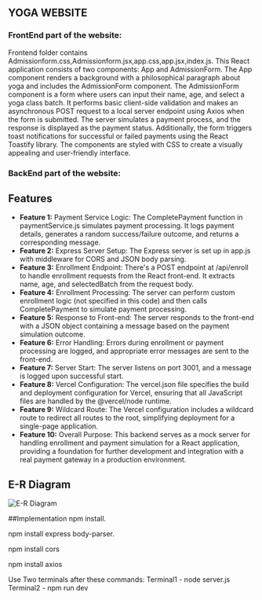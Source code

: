 ## YOGA WEBSITE

### FrontEnd part of the website:
Frontend folder contains Admissionform.css,Admissionform.jsx,app.css,app.jsx,index.js.
This React application consists of two components: App and AdmissionForm. The App component renders a background with a philosophical paragraph about yoga and includes the AdmissionForm component. The AdmissionForm component is a form where users can input their name, age, and select a yoga class batch. It performs basic client-side validation and makes an asynchronous POST request to a local server endpoint using Axios when the form is submitted. The server simulates a payment process, and the response is displayed as the payment status. Additionally, the form triggers toast notifications for successful or failed payments using the React Toastify library. The components are styled with CSS to create a visually appealing and user-friendly interface.

### BackEnd part of the website:
## Features

- **Feature 1:**
Payment Service Logic: The CompletePayment function in paymentService.js simulates payment processing. It logs payment details, generates a random success/failure outcome, and returns a corresponding message.
- **Feature 2:**
Express Server Setup: The Express server is set up in app.js with middleware for CORS and JSON body parsing.
- **Feature 3:**
Enrollment Endpoint: There's a POST endpoint at /api/enroll to handle enrollment requests from the React front-end. It extracts name, age, and selectedBatch from the request body.
- **Feature 4:**
Enrollment Processing: The server can perform custom enrollment logic (not specified in this code) and then calls CompletePayment to simulate payment processing.
- **Feature 5:**
Response to Front-end: The server responds to the front-end with a JSON object containing a message based on the payment simulation outcome.
- **Feature 6:**
Error Handling: Errors during enrollment or payment processing are logged, and appropriate error messages are sent to the front-end.
- **Feature 7:**
Server Start: The server listens on port 3001, and a message is logged upon successful start.
- **Feature 8:**
Vercel Configuration: The vercel.json file specifies the build and deployment configuration for Vercel, ensuring that all JavaScript files are handled by the @vercel/node runtime.
- **Feature 9:**
Wildcard Route: The Vercel configuration includes a wildcard route to redirect all routes to the root, simplifying deployment for a single-page application.
- **Feature 10:**
Overall Purpose: This backend serves as a mock server for handling enrollment and payment simulation for a React application, providing a foundation for further development and integration with a real payment gateway in a production environment.

## E-R Diagram
![E-R Diagram](https://github.com/Leesha-1211/yoga-app/assets/120728017/4d647052-00ce-4a00-8b0b-25b9406813b3)

##Implementation
npm install.  

npm install express body-parser.

npm install cors

npm install axios

Use Two terminals after these commands:
Terminal1  - node server.js
Terminal2 - npm run dev



